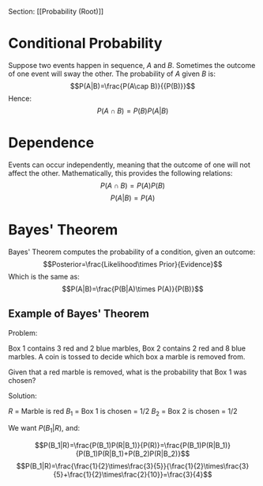 Section: [[Probability (Root)]]
# Conditional Probability

Suppose two events happen in sequence, $A$ and $B$. Sometimes the outcome of one event will sway the other. The probability of $A$ given $B$ is:
$$P(A|B)=\frac{P(A\cap B)}{{P(B)}}$$
Hence:
$$P(A\cap B)=P(B)P(A|B)$$
# Dependence

Events can occur independently, meaning that the outcome of one will not affect the other. Mathematically, this provides the following relations:
$$P(A\cap B)=P(A)P(B)$$
$$P(A|B)=P(A)$$
# Bayes' Theorem

Bayes' Theorem computes the probability of a condition, given an outcome:
$$Posterior=\frac{Likelihood\times Prior}{Evidence}$$
Which is the same as:
$$P(A|B)=\frac{P(B|A)\times P(A)}{P(B)}$$
## Example of Bayes' Theorem

Problem: 

Box 1 contains 3 red and 2 blue marbles, Box 2 contains 2 red and 8 blue marbles. A coin is tossed to decide which box a marble is removed from.

Given that a red marble is removed, what is the probability that Box 1 was chosen?

Solution:

$R$ = Marble is red
$B_1$ = Box 1 is chosen = $1/2$ 
$B_2$ = Box 2 is chosen = $1/2$

We want $P(B_1|R)$, and:

$$P(B_1|R)=\frac{P(B_1)P(R|B_1)}{P(R)}=\frac{P(B_1)P(R|B_1)}{P(B_1)P(R|B_1)+P(B_2)P(R|B_2)}$$
$$P(B_1|R)=\frac{\frac{1}{2}\times\frac{3}{5}}{\frac{1}{2}\times\frac{3}{5}+\frac{1}{2}\times\frac{2}{10}}=\frac{3}{4}$$